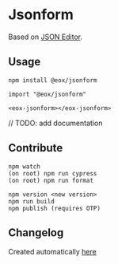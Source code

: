 # Jsonform

Based on [JSON Editor](https://github.com/json-editor/json-editor).

## Usage

```
npm install @eox/jsonform
```

```
import "@eox/jsonform"

<eox-jsonform></eox-jsonform>
```

// TODO: add documentation

## Contribute

```
npm watch
(on root) npm run cypress
(on root) npm run format

npm version <new version>
npm run build
npm publish (requires OTP)
```

## Changelog

Created automatically [here](./CHANGELOG.md)
